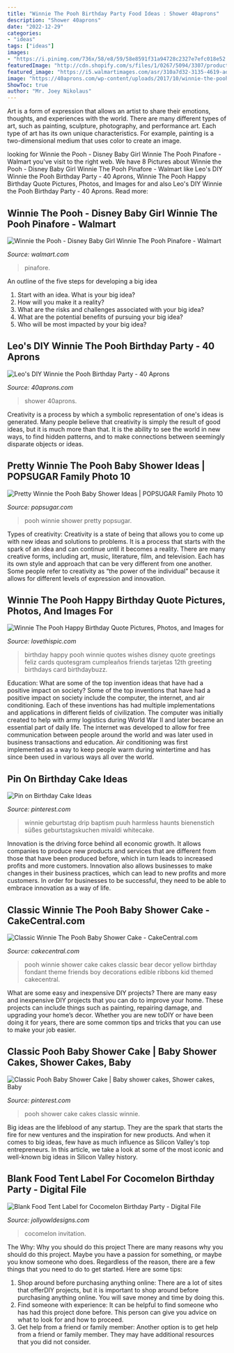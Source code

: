 ```yaml
---
title: "Winnie The Pooh Birthday Party Food Ideas : Shower 40aprons"
description: "Shower 40aprons"
date: "2022-12-29"
categories:
- "ideas"
tags: ["ideas"]
images:
- "https://i.pinimg.com/736x/58/e8/59/58e8591f31a94728c2327e7efc018e52.jpg"
featuredImage: "http://cdn.shopify.com/s/files/1/0267/5094/3307/products/CocomelonBirthdayPartyFoodLabelTentNameCardPrintable_1200x1200.jpg?v=1594464926"
featured_image: "https://i5.walmartimages.com/asr/310a7d32-3135-4619-ad6f-a9e17a03fa84.0ed5fbc22d42f82eb65d5acd431643d1.jpeg"
image: "https://40aprons.com/wp-content/uploads/2017/10/winnie-the-pooh-birthday-party-16-700x1050.jpg"
ShowToc: true
author: "Mr. Joey Nikolaus"
---
```



Art is a form of expression that allows an artist to share their emotions, thoughts, and experiences with the world. There are many different types of art, such as painting, sculpture, photography, and performance art. Each type of art has its own unique characteristics. For example, painting is a two-dimensional medium that uses color to create an image.

	

		
looking for Winnie the Pooh - Disney Baby Girl Winnie The Pooh Pinafore - Walmart you've visit to the right web. We have 8 Pictures about Winnie the Pooh - Disney Baby Girl Winnie The Pooh Pinafore - Walmart like Leo&#039;s DIY Winnie the Pooh Birthday Party - 40 Aprons, Winnie The Pooh Happy Birthday Quote Pictures, Photos, and Images for and also Leo&#039;s DIY Winnie the Pooh Birthday Party - 40 Aprons. Read more:
		
    
## Winnie The Pooh - Disney Baby Girl Winnie The Pooh Pinafore - Walmart

<img loading=lazy src="https://i5.walmartimages.com/asr/310a7d32-3135-4619-ad6f-a9e17a03fa84.0ed5fbc22d42f82eb65d5acd431643d1.jpeg" onerror="this.onerror=null;this.src='https://tse3.mm.bing.net/th?id=OIP.F1fMsu6ikrpMpddmBsgdoQHaJ4&amp;pid=15.1';" alt="Winnie the Pooh - Disney Baby Girl Winnie The Pooh Pinafore - Walmart">

_Source: walmart.com_

>pinafore. 

	

An outline of the five steps for developing a big idea
1. Start with an idea. What is your big idea?
2. How will you make it a reality?
3. What are the risks and challenges associated with your big idea?
4. What are the potential benefits of pursuing your big idea?
5. Who will be most impacted by your big idea?

    
## Leo&#039;s DIY Winnie The Pooh Birthday Party - 40 Aprons

<img loading=lazy src="https://40aprons.com/wp-content/uploads/2017/10/winnie-the-pooh-birthday-party-16-700x1050.jpg" onerror="this.onerror=null;this.src='https://tse4.mm.bing.net/th?id=OIP.avaKx4J3RC20lKFpOjl0RQHaLH&amp;pid=15.1';" alt="Leo&#039;s DIY Winnie the Pooh Birthday Party - 40 Aprons">

_Source: 40aprons.com_

>shower 40aprons. 

	

Creativity is a process by which a symbolic representation of one's ideas is generated. Many people believe that creativity is simply the result of good ideas, but it is much more than that. It is the ability to see the world in new ways, to find hidden patterns, and to make connections between seemingly disparate objects or ideas.

    
## Pretty Winnie The Pooh Baby Shower Ideas | POPSUGAR Family Photo 10

<img loading=lazy src="https://media1.popsugar-assets.com/files/thumbor/wWmtm1APAGgVJ3KUJXPpj_iHCJE/fit-in/728xorig/filters:format_auto-!!-:strip_icc-!!-/2016/04/15/702/n/24155406/040060000b92b0d6_25/i/Pretty-Winnie-Pooh-Baby-Shower-Ideas.jpg" onerror="this.onerror=null;this.src='https://tse1.mm.bing.net/th?id=OIP.9WLQkq5u2n9ElEXjz1SZCwHaLH&amp;pid=15.1';" alt="Pretty Winnie the Pooh Baby Shower Ideas | POPSUGAR Family Photo 10">

_Source: popsugar.com_

>pooh winnie shower pretty popsugar. 

	

Types of creativity:
Creativity is a state of being that allows you to come up with new ideas and solutions to problems. It is a process that starts with the spark of an idea and can continue until it becomes a reality. There are many creative forms, including art, music, literature, film, and television. Each has its own style and approach that can be very different from one another. Some people refer to creativity as “the power of the individual” because it allows for different levels of expression and innovation.

    
## Winnie The Pooh Happy Birthday Quote Pictures, Photos, And Images For

<img loading=lazy src="http://www.lovethispic.com/uploaded_images/196417-Winnie-The-Pooh-Happy-Birthday-Quote.jpg" onerror="this.onerror=null;this.src='https://tse1.mm.bing.net/th?id=OIP.ywxIahtp9aWLgL2czsIksgHaKb&amp;pid=15.1';" alt="Winnie The Pooh Happy Birthday Quote Pictures, Photos, and Images for">

_Source: lovethispic.com_

>birthday happy pooh winnie quotes wishes disney quote greetings feliz cards quotesgram cumpleaños friends tarjetas 12th greeting birthdays card birthdaybuzz. 

	

Education: What are some of the top invention ideas that have had a positive impact on society?
Some of the top inventions that have had a positive impact on society include the computer, the internet, and air conditioning. Each of these inventions has had multiple implementations and applications in different fields of civilization. The computer was initially created to help with army logistics during World War II and later became an essential part of daily life. The internet was developed to allow for free communication between people around the world and was later used in business transactions and education. Air conditioning was first implemented as a way to keep people warm during wintertime and has since been used in various ways all over the world.

    
## Pin On Birthday Cake Ideas

<img loading=lazy src="https://i.pinimg.com/736x/58/e8/59/58e8591f31a94728c2327e7efc018e52.jpg" onerror="this.onerror=null;this.src='https://tse1.mm.bing.net/th?id=OIP.rbp3wki9fFWp6kHzwpq0qAHaJ3&amp;pid=15.1';" alt="Pin on Birthday Cake Ideas">

_Source: pinterest.com_

>winnie geburtstag drip baptism puuh harmless haunts bienenstich süßes geburtstagskuchen mivaldi whitecake. 

	

Innovation is the driving force behind all economic growth. It allows companies to produce new products and services that are different from those that have been produced before, which in turn leads to increased profits and more customers. Innovation also allows businesses to make changes in their business practices, which can lead to new profits and more customers. In order for businesses to be successful, they need to be able to embrace innovation as a way of life.

    
## Classic Winnie The Pooh Baby Shower Cake - CakeCentral.com

<img loading=lazy src="https://cdn001.cakecentral.com/gallery/2015/03/900_790730z3nr_classic-winnie-the-pooh-baby-shower-cake.jpg" onerror="this.onerror=null;this.src='https://tse4.mm.bing.net/th?id=OIP.nALO36sUvqHlIrrfV1zj2wHaLH&amp;pid=15.1';" alt="Classic Winnie The Pooh Baby Shower Cake - CakeCentral.com">

_Source: cakecentral.com_

>pooh winnie shower cake cakes classic bear decor yellow birthday fondant theme friends boy decorations edible ribbons kid themed cakecentral. 

	

What are some easy and inexpensive DIY projects?
There are many easy and inexpensive DIY projects that you can do to improve your home. These projects can include things such as painting, repairing damage, and upgrading your home’s decor. Whether you are new toDIY or have been doing it for years, there are some common tips and tricks that you can use to make your job easier.

    
## Classic Pooh Baby Shower Cake | Baby Shower Cakes, Shower Cakes, Baby

<img loading=lazy src="https://i.pinimg.com/736x/45/05/ec/4505ec6d63aa4b637e01f1bf3f8682b7--pooh-baby-baby-shower-cakes.jpg" onerror="this.onerror=null;this.src='https://tse3.mm.bing.net/th?id=OIP.luYhPTCkE31EhYe7N5PDIAHaJ3&amp;pid=15.1';" alt="Classic Pooh Baby Shower Cake | Baby shower cakes, Shower cakes, Baby">

_Source: pinterest.com_

>pooh shower cake cakes classic winnie. 

	

Big ideas are the lifeblood of any startup. They are the spark that starts the fire for new ventures and the inspiration for new products. And when it comes to big ideas, few have as much influence as Silicon Valley's top entrepreneurs. In this article, we take a look at some of the most iconic and well-known big ideas in Silicon Valley history.

    
## Blank Food Tent Label For Cocomelon Birthday Party - Digital File

<img loading=lazy src="http://cdn.shopify.com/s/files/1/0267/5094/3307/products/CocomelonBirthdayPartyFoodLabelTentNameCardPrintable_1200x1200.jpg?v=1594464926" onerror="this.onerror=null;this.src='https://tse1.mm.bing.net/th?id=OIP.VRu3DSpK6qiom7XhNlXtSwHaGL&amp;pid=15.1';" alt="Blank Food Tent Label for Cocomelon Birthday Party - Digital File">

_Source: jollyowldesigns.com_

>cocomelon invitation. 

	

The Why: Why you should do this project
There are many reasons why you should do this project. Maybe you have a passion for something, or maybe you know someone who does. Regardless of the reason, there are a few things that you need to do to get started. Here are some tips:
1. Shop around before purchasing anything online: There are a lot of sites that offerDIY projects, but it is important to shop around before purchasing anything online. You will save money and time by doing this.
2. Find someone with experience: It can be helpful to find someone who has had this project done before. This person can give you advice on what to look for and how to proceed.
3. Get help from a friend or family member: Another option is to get help from a friend or family member. They may have additional resources that you did not consider.

